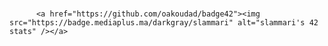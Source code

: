 # 
          <a href="https://github.com/oakoudad/badge42"><img src="https://badge.mediaplus.ma/darkgray/slammari" alt="slammari's 42 stats" /></a>
